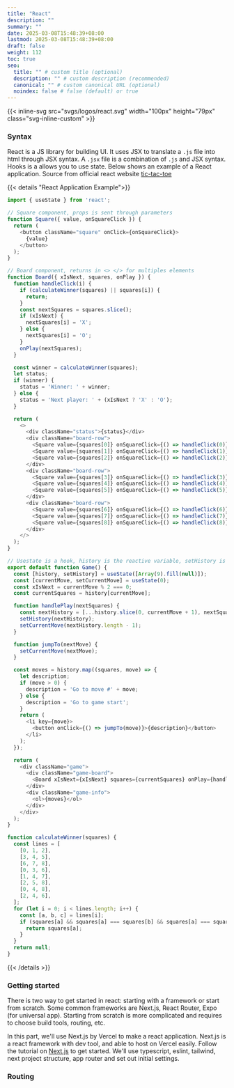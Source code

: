 ```yaml
---
title: "React"
description: ""
summary: ""
date: 2025-03-08T15:48:39+08:00
lastmod: 2025-03-08T15:48:39+08:00
draft: false
weight: 112
toc: true
seo:
  title: "" # custom title (optional)
  description: "" # custom description (recommended)
  canonical: "" # custom canonical URL (optional)
  noindex: false # false (default) or true
---
```


{{< inline-svg src="svgs/logos/react.svg" width="100px" height="79px" class="svg-inline-custom" >}}

### Syntax

React is a JS library for building UI. It uses JSX to translate a `.js` file into html through JSX syntax. A `.jsx` file is a combination of `.js` and JSX syntax. Hooks is a allows you to use state. Below shows an example of a React application. Source from official react website [tic-tac-toe](https://react.dev/learn/tutorial-tic-tac-toe)

{{< details "React Application Example">}}

```js
import { useState } from 'react';

// Square component, props is sent through parameters
function Square({ value, onSquareClick }) {
  return (
    <button className="square" onClick={onSquareClick}>
      {value}
    </button>
  );
}

// Board component, returns in <> </> for multiples elements
function Board({ xIsNext, squares, onPlay }) {
  function handleClick(i) {
    if (calculateWinner(squares) || squares[i]) {
      return;
    }
    const nextSquares = squares.slice();
    if (xIsNext) {
      nextSquares[i] = 'X';
    } else {
      nextSquares[i] = 'O';
    }
    onPlay(nextSquares);
  }

  const winner = calculateWinner(squares);
  let status;
  if (winner) {
    status = 'Winner: ' + winner;
  } else {
    status = 'Next player: ' + (xIsNext ? 'X' : 'O');
  }

  return (
    <>
      <div className="status">{status}</div>
      <div className="board-row">
        <Square value={squares[0]} onSquareClick={() => handleClick(0)} />
        <Square value={squares[1]} onSquareClick={() => handleClick(1)} />
        <Square value={squares[2]} onSquareClick={() => handleClick(2)} />
      </div>
      <div className="board-row">
        <Square value={squares[3]} onSquareClick={() => handleClick(3)} />
        <Square value={squares[4]} onSquareClick={() => handleClick(4)} />
        <Square value={squares[5]} onSquareClick={() => handleClick(5)} />
      </div>
      <div className="board-row">
        <Square value={squares[6]} onSquareClick={() => handleClick(6)} />
        <Square value={squares[7]} onSquareClick={() => handleClick(7)} />
        <Square value={squares[8]} onSquareClick={() => handleClick(8)} />
      </div>
    </>
  );
}

// Usestate is a hook, history is the reactive variable, setHistory is the function to set the reactive variable
export default function Game() {
  const [history, setHistory] = useState([Array(9).fill(null)]);
  const [currentMove, setCurrentMove] = useState(0);
  const xIsNext = currentMove % 2 === 0;
  const currentSquares = history[currentMove];

  function handlePlay(nextSquares) {
    const nextHistory = [...history.slice(0, currentMove + 1), nextSquares];
    setHistory(nextHistory);
    setCurrentMove(nextHistory.length - 1);
  }

  function jumpTo(nextMove) {
    setCurrentMove(nextMove);
  }

  const moves = history.map((squares, move) => {
    let description;
    if (move > 0) {
      description = 'Go to move #' + move;
    } else {
      description = 'Go to game start';
    }
    return (
      <li key={move}>
        <button onClick={() => jumpTo(move)}>{description}</button>
      </li>
    );
  });

  return (
    <div className="game">
      <div className="game-board">
        <Board xIsNext={xIsNext} squares={currentSquares} onPlay={handlePlay} />
      </div>
      <div className="game-info">
        <ol>{moves}</ol>
      </div>
    </div>
  );
}

function calculateWinner(squares) {
  const lines = [
    [0, 1, 2],
    [3, 4, 5],
    [6, 7, 8],
    [0, 3, 6],
    [1, 4, 7],
    [2, 5, 8],
    [0, 4, 8],
    [2, 4, 6],
  ];
  for (let i = 0; i < lines.length; i++) {
    const [a, b, c] = lines[i];
    if (squares[a] && squares[a] === squares[b] && squares[a] === squares[c]) {
      return squares[a];
    }
  }
  return null;
}
```

{{< /details >}}

### Getting started

There is two way to get started in react: starting with a framework or start from scratch. Some common frameworks are Next.js, React Router, Expo (for universal app). Starting from scratch is more complicated and requires to choose build tools, routing, etc.

In this part, we'll use Next.js by Vercel to make a react application. Next.js is a react framework with dev tool, and able to host on Vercel easily. Follow the tutorial on [Next.js](https://nextjs.org/docs/app/getting-started/installation) to get started. We'll use typescript, eslint, tailwind, next project structure, app router and set out initial settings.

### Routing